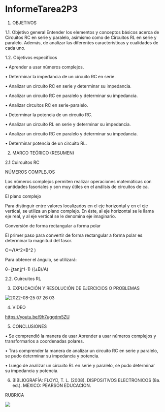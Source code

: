 # InformeTarea2P3

1. OBJETIVOS

1.1.	Objetivo general
Entender los elementos y conceptos básicos acerca de Circuitos RC en serie y paralelo, asimismo como de Circuitos RL en serie y paralelo. Además, de analizar las diferentes características y cualidades de cada uno.

1.2.	Objetivos especificos

•	Aprender a usar números complejos. 

• Determinar la impedancia de un circuito RC en serie. 

• Analizar un circuito RC en serie y determinar su impedancia.

• Analizar un circuito RC en paralelo y determinar su impedancia.

• Analizar circuitos RC en serie-paralelo.

• Determinar la potencia de un circuito RC.

• Analizar un circuito RL en serie y determinar su impedancia.

• Analizar un circuito RC en paralelo y determinar su impedancia.

• Determinar potencia de un circuito RL.

2. MARCO TEÓRICO (RESUMEN)

2.1	Cuircuitos RC

NÚMEROS COMPLEJOS

Los números complejos permiten realizar operaciones matemáticas con cantidades fasoriales y son muy útiles en el análisis de circuitos de ca.

El plano complejo 

Para distinguir entre valores localizados en el eje horizontal y en el eje vertical, se utiliza un plano complejo. En éste, al eje horizontal se le llama eje real, y al eje vertical se le denomina eje imaginario.

Conversión de forma rectangular a forma polar

El primer paso para convertir de forma rectangular a forma polar es determinar la magnitud del fasor. 

C=√(A^2+B^2 )

Para obtener el ángulo, se utilizará:

θ=〖tan〗^(-1) ((±B)/A)


2.2. Cuircuitos RL



3. EXPLICACIÓN Y RESOLUCIÓN DE EJERCICIOS O PROBLEMAS

![2022-08-25 07 26 03](https://user-images.githubusercontent.com/104941068/186663924-60588665-fe1b-4218-bdd3-93a814b15f35.png)

4. VIDEO

https://youtu.be/9h7uggdm5ZU

5. CONCLUSIONES

•	Se comprendió la manera de usar Aprender a usar números complejos y transformarlos a coordenadas polares.

• Tras comprender la manera de analizar un circuito RC en serie y paralelo, se pudo determinar su impedancia y potencia.

• Luego de analizar un circuito RL en serie y paralelo, se pudo determinar su impedancia y potencia.

6. BIBLIOGRAFÍA:
FLOYD, T. L. (2008). DISPOSITIVOS ELECTRONICOS (8a. ed.). MEXICO: PEARSON EDUCACION.

RUBRICA

![](https://github.com/doalulema/InformeTarea/blob/main/Tarea.png)
